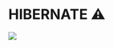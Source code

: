 <h1>HIBERNATE ⚠️</h1>
<img src="[https://d2mk45aasx86xg.cloudfront.net/java_jdbc_connection_ca4860e75b.webp](https://www.google.com/url?sa=i&url=https%3A%2F%2Ferainnovator.com%2Fhibernate-in-java%2F&psig=AOvVaw1ACeunHeo1QCSsHmVxdEpP&ust=1702729591020000&source=images&cd=vfe&opi=89978449&ved=0CBIQjRxqFwoTCMiww6G4kYMDFQAAAAAdAAAAABAD)https://www.google.com/url?sa=i&url=https%3A%2F%2Ferainnovator.com%2Fhibernate-in-java%2F&psig=AOvVaw1ACeunHeo1QCSsHmVxdEpP&ust=1702729591020000&source=images&cd=vfe&opi=89978449&ved=0CBIQjRxqFwoTCMiww6G4kYMDFQAAAAAdAAAAABAD">
